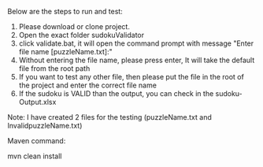 Below are the steps to run and test:
1.  Please download or clone project.
2.  Open the exact folder sudokuValidator
3.  click validate.bat, it will open the command prompt with message "Enter file name [puzzleName.txt]:"
4. Without entering the file name, please press enter, It will take the default file from the root path
5. If you want to test any other file, then please put the file in the root of the project and enter the correct file name
6. If the sudoku is VALID than the output, you can check in the sudoku-Output.xlsx

Note: I have created 2 files for the testing (puzzleName.txt  and InvalidpuzzleName.txt)

Maven command:

mvn clean install